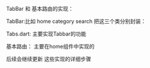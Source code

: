 TabBar 和  基本路由的实现：

TabBar:比如 home  category  search  把这三个类分别封装：

Tabs.dart:
    主要实现Tabbar的功能
    
基本路由：
    主要在home组件中实现的 
    

后续会继续更新 这些实现的详细步骤 
    
